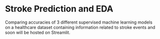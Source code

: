 # Stroke Prediction and EDA

Comparing accuracies of 3 different supervised machine learning models on a healthcare dataset containing information related to stroke events and soon will be hosted on Streamlit.
